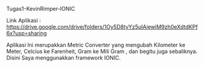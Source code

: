 Tugas1-KevinRimper-IONIC


Link Aplikasi : https://drive.google.com/drive/folders/1Oy5D8tyYz5uIAiewiM9zh0eXdtdKPf6x?usp=sharing

Aplikasi Ini merupakkan Metric Converter yang mengubah Kilometer ke Meter, Celcius ke Farenheit, Gram ke Mili Gram , dan begitu juga sebaliknya. Disini Saya menggunakkan framework IONIC.
